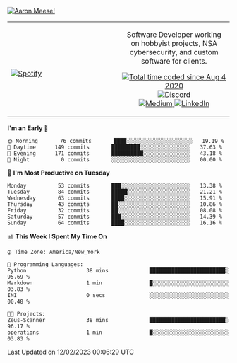 [![Aaron Meese!](https://user-images.githubusercontent.com/17814535/88975338-a2aabf00-d27f-11ea-963f-8a19608716b4.png)](https://github.com/ajmeese7/readme-ascii "README ASCII")

<!-- Modified from project here: https://github.com/novatorem/novatorem -->
<table width="100%">
  <tr>
  <td width="50%">

&nbsp; <br> [![Spotify](https://ajmeese7.vercel.app/api/spotify)](https://open.spotify.com/user/ajmeese)

  </td>
  <td width="50%">
    <p align="center">
    Software Developer working on hobbyist projects, NSA cybersecurity, and custom software for clients.
    </p>
    <p align="center">
      <a href="https://wakatime.com/@f726891d-3b02-46cd-9b60-e8c59f9e2b14">
        <img src="https://wakatime.com/badge/user/f726891d-3b02-46cd-9b60-e8c59f9e2b14.svg" alt="Total time coded since Aug 4 2020" title="WakaTime" />
      </a>
      <a href="http://link.aaronmeese.com/discord">
        <img src="https://img.shields.io/badge/discord-ajmeese7%234835-369?style=flat-square&logo=discord&logoColor=white&color=purple" alt="Discord" title="Discord">
      </a>
      <br />
      <a href="https://link.aaronmeese.com/medium">
        <img src="https://img.shields.io/badge/medium-ajmeese7-1DB954?style=flat-square&logo=medium&logoColor=white" alt="Medium" title="Medium">
      </a>
      <a href="https://link.aaronmeese.com/linkedin">
        <img src="https://img.shields.io/badge/linkedIn-aaronmeese-1DB954?style=flat-square&logo=linkedin&logoColor=white&color=blue" alt="LinkedIn" title="LinkedIn">
      </a>
    </p>
  </td>

</table>

[//]: <> (The `&nbsp;` is to have Aphelion take up more space)

<!--START_SECTION:waka-->
**I'm an Early 🐤** 

```text
🌞 Morning       76 commits       ████░░░░░░░░░░░░░░░░░░░░░   19.19 % 
🌆 Daytime      149 commits       █████████░░░░░░░░░░░░░░░░   37.63 % 
🌃 Evening      171 commits       ██████████░░░░░░░░░░░░░░░   43.18 % 
🌙 Night          0 commits       ░░░░░░░░░░░░░░░░░░░░░░░░░   00.00 % 

```
📅 **I'm Most Productive on Tuesday** 

```text
Monday          53 commits       ███░░░░░░░░░░░░░░░░░░░░░░   13.38 % 
Tuesday         84 commits       █████░░░░░░░░░░░░░░░░░░░░   21.21 % 
Wednesday       63 commits       ████░░░░░░░░░░░░░░░░░░░░░   15.91 % 
Thursday        43 commits       ██░░░░░░░░░░░░░░░░░░░░░░░   10.86 % 
Friday          32 commits       ██░░░░░░░░░░░░░░░░░░░░░░░   08.08 % 
Saturday        57 commits       ███░░░░░░░░░░░░░░░░░░░░░░   14.39 % 
Sunday          64 commits       ████░░░░░░░░░░░░░░░░░░░░░   16.16 % 

```


📊 **This Week I Spent My Time On** 

```text
⌚︎ Time Zone: America/New_York

💬 Programming Languages: 
Python                   38 mins             ████████████████████████░   95.69 % 
Markdown                 1 min               █░░░░░░░░░░░░░░░░░░░░░░░░   03.83 % 
INI                      0 secs              ░░░░░░░░░░░░░░░░░░░░░░░░░   00.48 % 

🐱‍💻 Projects: 
Zeus-Scanner             38 mins             ████████████████████████░   96.17 % 
operations               1 min               █░░░░░░░░░░░░░░░░░░░░░░░░   03.83 % 

```


 Last Updated on 12/02/2023 00:06:29 UTC
<!--END_SECTION:waka-->
